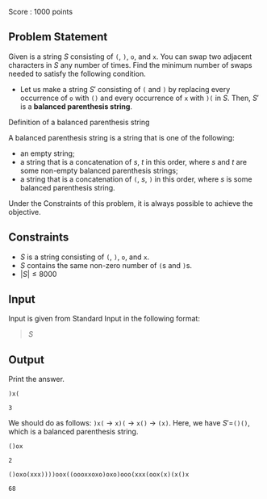 Score : $1000$ points

## Problem Statement

Given is a string $S$ consisting of `(`, `)`, `o`, and `x`.
You can swap two adjacent characters in $S$ any number of times.
Find the minimum number of swaps needed to satisfy the following condition.

- Let us make a string $S'$ consisting of `(` and `)` by replacing every occurrence of `o` with `()` and every occurrence of `x` with `)(` in $S$.
Then, $S'$ is a **balanced parenthesis string**.

Definition of a balanced parenthesis string

A balanced parenthesis string is a string that is one of the following:

- an empty string;
- a string that is a concatenation of $s$, $t$ in this order, where $s$ and $t$ are some non-empty balanced parenthesis strings;
- a string that is a concatenation of `(`, $s$, `)` in this order, where $s$ is some balanced parenthesis string.

Under the Constraints of this problem, it is always possible to achieve the objective.

## Constraints

- $S$ is a string consisting of `(`, `)`, `o`, and `x`.
- $S$ contains the same non-zero number of `(`s and `)`s.
- $|S| \leq 8000$

## Input

Input is given from Standard Input in the following format:

> $S$

## Output

Print the answer.

```input1
)x(
```

```output1
3
```

We should do as follows: `)x(` → `x)(` → `x()` → `(x)`.
Here, we have $S'=$`()()`, which is a balanced parenthesis string.

```input2
()ox
```

```output2
2
```

```input3
()oxo(xxx))))oox((oooxxoxo)oxo)ooo(xxx(oox(x)(x()x
```

```output3
68
```
